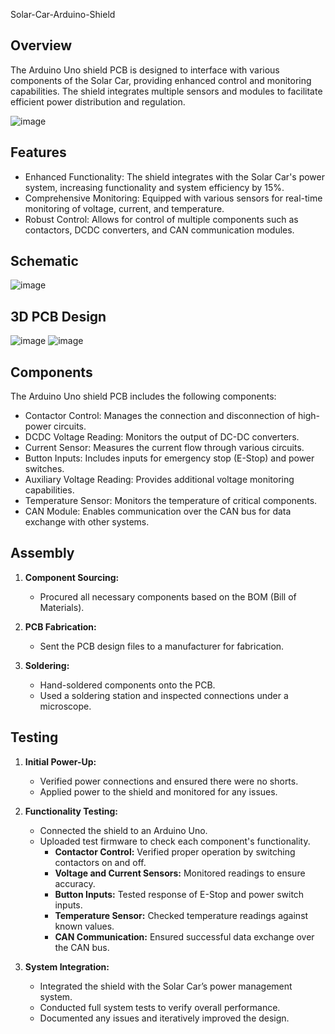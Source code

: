 Solar-Car-Arduino-Shield
## Overview
The Arduino Uno shield PCB is designed to interface with various components of the Solar Car, providing enhanced control and monitoring capabilities. The shield integrates multiple sensors and modules to facilitate efficient power distribution and regulation.

![image](https://github.com/user-attachments/assets/c3579432-cff3-4a9a-bb56-757ede57ef8e)

## Features
* Enhanced Functionality: The shield integrates with the Solar Car's power system, increasing functionality and system efficiency by 15%.
* Comprehensive Monitoring: Equipped with various sensors for real-time monitoring of voltage, current, and temperature.
* Robust Control: Allows for control of multiple components such as contactors, DCDC converters, and CAN communication modules.

## Schematic

![image](https://github.com/user-attachments/assets/8683a88a-783b-4b99-a73d-56c1b6d9ca8a)

## 3D PCB Design

![image](https://github.com/user-attachments/assets/ff5853f3-3850-4012-8864-2f017b3cb4f6)
![image](https://github.com/user-attachments/assets/50cf33f7-4548-456d-93b2-7fbf5b1fd525)

## Components
The Arduino Uno shield PCB includes the following components:
* Contactor Control: Manages the connection and disconnection of high-power circuits.
* DCDC Voltage Reading: Monitors the output of DC-DC converters.
* Current Sensor: Measures the current flow through various circuits.
* Button Inputs: Includes inputs for emergency stop (E-Stop) and power switches.
* Auxiliary Voltage Reading: Provides additional voltage monitoring capabilities.
* Temperature Sensor: Monitors the temperature of critical components.
* CAN Module: Enables communication over the CAN bus for data exchange with other systems.

## Assembly

1. **Component Sourcing:**
   - Procured all necessary components based on the BOM (Bill of Materials).

2. **PCB Fabrication:**
   - Sent the PCB design files to a manufacturer for fabrication.

3. **Soldering:**
   - Hand-soldered components onto the PCB.
   - Used a soldering station and inspected connections under a microscope.

## Testing

1. **Initial Power-Up:**
   - Verified power connections and ensured there were no shorts.
   - Applied power to the shield and monitored for any issues.

2. **Functionality Testing:**
   - Connected the shield to an Arduino Uno.
   - Uploaded test firmware to check each component's functionality.
     - **Contactor Control:** Verified proper operation by switching contactors on and off.
     - **Voltage and Current Sensors:** Monitored readings to ensure accuracy.
     - **Button Inputs:** Tested response of E-Stop and power switch inputs.
     - **Temperature Sensor:** Checked temperature readings against known values.
     - **CAN Communication:** Ensured successful data exchange over the CAN bus.

3. **System Integration:**
   - Integrated the shield with the Solar Car’s power management system.
   - Conducted full system tests to verify overall performance.
   - Documented any issues and iteratively improved the design.
